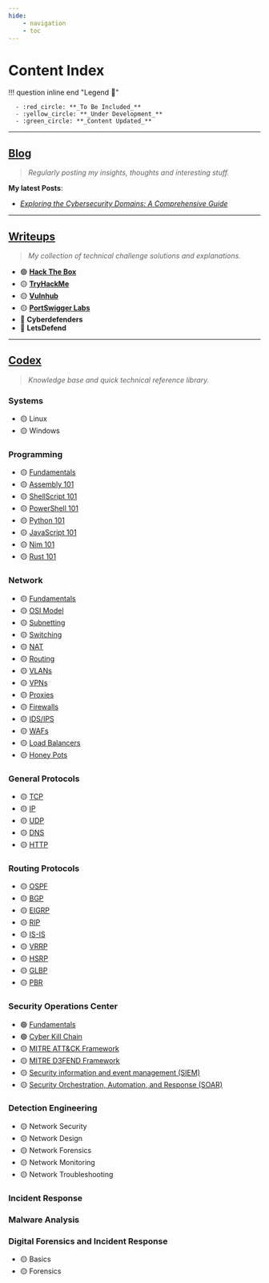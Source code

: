 ```yaml
---
hide:
    - navigation
    - toc
---
```


# **Content Index**

!!! question inline end "Legend :traffic_light:"

      - :red_circle: **_To Be Included_**
      - :yellow_circle: **_Under Development_**
      - :green_circle: **_Content Updated_**  

---  

## [**Blog**](../blog/index.md) 

> _Regularly posting my insights, thoughts and interesting stuff._  

**My latest Posts**:    
- [_Exploring the Cybersecurity Domains: A Comprehensive Guide_](../blog/posts/cybersecurity-domains.md)

--- 

## [**Writeups**](../writeups/index.md)

> _My collection of technical challenge solutions and explanations._

- :green_circle: [**Hack The Box**](../writeups/htb/index.md)  
- :yellow_circle: [**TryHackMe**](../writeups/thm/index.md)
- :yellow_circle: [**Vulnhub**](../writeups/vulnhub/index.md)
- :yellow_circle: [**PortSwigger Labs**](../writeups/portswigger/index.md)  
- :red_circle: **Cyberdefenders**
- :red_circle: **LetsDefend**

---

## [**Codex**](../codex/index.md) 

> _Knowledge base and quick technical reference library._  

### **Systems**  
- :yellow_circle: Linux  
- :yellow_circle: Windows  

### **Programming**  
- :yellow_circle: [Fundamentals](../codex/programming/index.md)
- :yellow_circle: [Assembly 101](../codex/programming/assembly.md)  
- :yellow_circle: [ShellScript 101](../codex/programming/shellscript.md)  
- :yellow_circle: [PowerShell 101](../codex/programming/powershell.md)  
- :yellow_circle: [Python 101](../codex/programming/python.md)  
- :yellow_circle: [JavaScript 101](../codex/programming/javascript.md)  
- :yellow_circle: [Nim 101](../codex/programming/nim.md)  
- :yellow_circle: [Rust 101](../codex/programming/rust.md)  

### **Network**  
- :yellow_circle: [Fundamentals](../codex/networking/index.md)  
- :yellow_circle: [OSI Model](../codex/networking/osi.md)
- :yellow_circle: [Subnetting](../codex/networking/subnetting.md)  
- :yellow_circle: [Switching](../codex/networking/switching.md)  
- :yellow_circle: [NAT](../codex/networking/nat.md)
- :yellow_circle: [Routing](../codex/networking/routing.md)  
- :yellow_circle: [VLANs](../codex/networking/vlan.md)  
- :yellow_circle: [VPNs](../codex/networking/vpn.md)  
- :yellow_circle: [Proxies](../codex/networking/proxy.md)
- :yellow_circle: [Firewalls](../codex/networking/firewall.md)  
- :yellow_circle: [IDS/IPS](../codex/networking/ids-ips.md)  
- :yellow_circle: [WAFs](../codex/networking/waf.md)
- :yellow_circle: [Load Balancers](../codex/networking/load-balancer.md)
- :yellow_circle: [Honey Pots](../codex/networking/honeypot.md)

### **General Protocols**    
- :yellow_circle: [TCP](../codex/protocols/tcp.md) 
- :yellow_circle: [IP](../codex/protocols/ip.md)  
- :yellow_circle: [UDP](../codex/protocols/udp.md)
- :yellow_circle: [DNS](../codex/protocols/dns.md)
- :yellow_circle: [HTTP](../codex/protocols/http.md)

### **Routing Protocols**
- :yellow_circle: [OSPF](../codex/protocols/ospf.md)
- :yellow_circle: [BGP](../codex/protocols/bgp.md)
- :yellow_circle: [EIGRP](../codex/protocols/eigrp.md)
- :yellow_circle: [RIP](../codex/protocols/rip.md)
- :yellow_circle: [IS-IS](../codex/protocols/isis.md)
- :yellow_circle: [VRRP](../codex/protocols/vrrp.md)
- :yellow_circle: [HSRP](../codex/protocols/hsrp.md)
- :yellow_circle: [GLBP](../codex/protocols/glbp.md)
- :yellow_circle: [PBR](../codex/protocols/pbr.md)


### **Security Operations Center**    
- :green_circle: [Fundamentals](../codex/soc/index.md)
- :green_circle: [Cyber Kill Chain](../codex/soc/cyberkillchain.md)
- :yellow_circle: [MITRE ATT&CK Framework](../codex/soc/mitre-attck.md)
- :yellow_circle: [MITRE D3FEND Framework](../codex/soc/mitre-defend.md)
- :yellow_circle: [Security information and event management (SIEM)](../codex/soc/siem.md)
- :yellow_circle: [Security Orchestration, Automation, and Response (SOAR)](../codex/soc/soar.md)

### **Detection Engineering**  
- :yellow_circle: Network Security
- :yellow_circle: Network Design
- :yellow_circle: Network Forensics
- :yellow_circle: Network Monitoring
- :yellow_circle: Network Troubleshooting

### **Incident Response**  

### **Malware Analysis**  

### **Digital Forensics and Incident Response**  
- :yellow_circle: Basics
- :yellow_circle: Forensics
